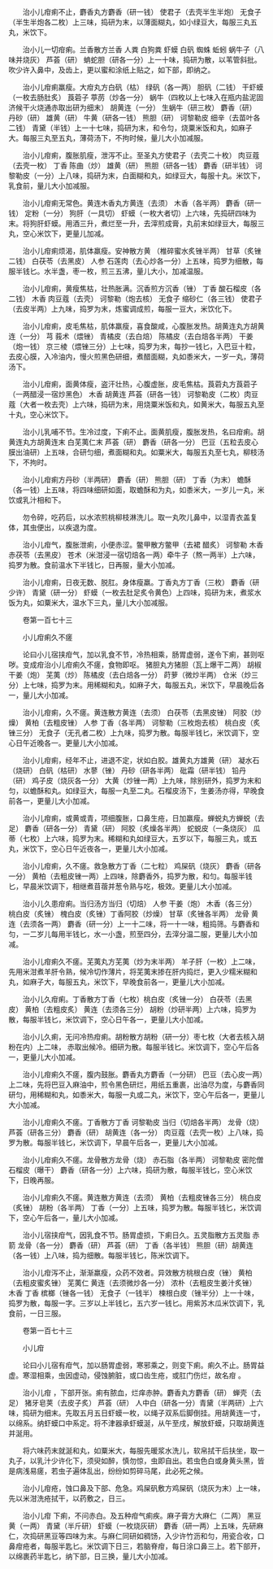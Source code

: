 <!-- { "loadSidebar": true } -->
　　治小儿疳痢不止，麝香丸方麝香（研一钱） 使君子（去壳半生半炮） 无食子（半生半炮各二枚）上三味，捣研为末，以薄面糊丸，如小绿豆大，每服三丸五丸，米饮下。

　　治小儿一切疳痢。兰香散方兰香 人粪 白狗粪 虾蟆 白矾 蜘蛛 蚯蚓 蜗牛子（八味并烧灰） 芦荟（研） 蚺蛇胆（研各一分）上一十味，捣研为散，以苇管斜批。吹少许入鼻中，及齿上，更以蜜和涂纸上贴之，如下部，即纳之。

　　治小儿疳痢羸瘦。大疳丸方白矾（枯） 绿矾（各一两） 胆矾（二钱） 干虾蟆（一枚去肠肚炙） 莨菪子 葶苈（炒各一分） 蜗牛（四枚以上七味入在瓶内盐泥固济候干火烧通赤取出研为细末） 胡黄连（一分） 生蜗牛（研三枚） 麝香（研） 丹砂（研） 雄黄（研） 牛黄（研各一钱） 熊胆（研） 诃黎勒皮 细辛（去苗叶各二钱） 青黛（半钱）上一十七味，捣研为末，和令匀，烧粟米饭和丸，如麻子大。每服三丸至五丸，薄荷汤下，不拘时候，量儿大小加减服。

　　治小儿疳痢，腹胀肌瘦，泄泻不止。至圣丸方使君子（去壳二十枚） 肉豆蔻（去壳一枚） 丁香 陈曲（炒） 雄黄（研） 熊胆（研各一钱） 麝香（研半钱） 诃黎勒皮（一分）上八味，捣研为末，白面糊和丸，如绿豆大，每服十丸。米饮下，乳食前，量儿大小加减服。

　　治小儿疳痢无常色。黄连木香丸方黄连（去须） 木香（各半两） 麝香（研一钱） 定粉（一分） 狗肝（一具切） 虾蟆（一枚大者切）上六味，先捣研四味为末。将狗肝虾蟆。用酒三升，煮烂至一升，去滓煎成膏，丸前末如绿豆大，每服三丸，空心米饮下，更量儿加减。

　　治小儿疳痢烦渴，肌体羸瘦。安神散方黄 （椎碎蜜水炙锉半两） 甘草（炙锉二钱） 白茯苓（去黑皮） 人参 石莲肉（去心炒各一分）上五味，捣罗为细散，每服半钱匕。水半盏，枣一枚，煎三五沸，量儿大小，加减温服。

　　治小儿疳痢，黄瘦焦枯，壮热胀满。沉香煎方沉香（锉） 丁香 酸石榴皮（各二钱） 木香 肉豆蔻（去壳） 诃黎勒（炮去核） 无食子 缩砂仁（各三钱） 使君子（去皮半两）上九味，捣罗为末，炼蜜调成煎，每服一豆大，米饮化下。

　　治小儿疳痢，皮毛焦枯，肌体羸瘦，喜食酸咸，心腹胀发热。胡黄连丸方胡黄连（一分） 芎 莪术（煨锉） 青橘皮（去白焙） 陈橘皮（去白焙各半两） 干姜（炮一钱） 京三棱（煨锉三分）上七味，捣罗为末，每抄一钱匕，入巴豆十粒，去皮心膜，入冷油内，慢火煎黑色研细，煮醋面糊，丸如黍米大，一岁一丸，薄荷汤下。

　　治小儿疳痢，面黄体瘦，盗汗壮热，心腹虚胀，皮毛焦枯。莨菪丸方莨菪子（一两醋浸一宿炒黑色） 木香 胡黄连 芦荟（研各一钱） 诃黎勒皮（二枚）肉豆蔻（大者一枚去壳）上六味，捣研为末，用烧粟米饭和丸，如黄米大，每服五丸至十丸，空心米饮下。

　　治小儿乳哺不节。生冷过度，下痢不止。面黄肌瘦，腹胀发热，名曰疳痢。胡黄连丸方胡黄连末 白芜荑仁末 芦荟（研） 麝香（研各一分） 巴豆（五粒去皮心膜出油研）上五味，合研匀细，煮面糊和丸。如粟米大，每服五丸至七丸，柳枝汤下，不拘时。

　　治小儿疳痢方丹砂（半两研） 麝香（研） 熊胆（研） 丁香（为末） 蟾酥（各一钱）上五味，将四味细研如面，取蟾酥和为丸，如黍米大，一岁儿一丸，米饮或乳汁相和下。

　　勿令碎，吃药后，以水浓煎桃柳枝淋洗儿。取一丸吹儿鼻中，以湿青衣盖复体，其虫便出，以疾退为度。

　　治小儿疳气，腹胀泄痢，小便赤涩。鳖甲散方鳖甲（去裙 醋炙） 诃黎勒 木香 赤茯苓（去黑皮） 苍术（米泔浸一宿切焙各一两）牵牛子（熬一两半）上六味，捣罗为散。食前温水下半钱匕，日再服，量大小加减。

　　治小儿疳痢，日夜无数、脱肛。身体瘦羸。丁香丸方丁香（三枚） 麝香（研少许） 青黛（研一分） 虾蟆（一枚去肚足炙令黄色）上四味，捣研为末，煮浆水饭为丸，如粟米大，温水下三丸，量儿大小加减服。

　　卷第一百七十三

　　小儿疳痢久不瘥

　　论曰小儿宿挟疳气，加以乳食不节，冷热相乘，肠胃虚弱，遂令下痢，甚则呕哕。变成疳治小儿疳痢久不瘥，食物即呕。 猪胆丸方猪胆（瓦上爆干二两） 胡椒 干姜（炮） 芜荑（炒） 陈橘皮（去白焙各一分） 莳萝（微炒半两） 仓米（炒三分）上七味，捣罗为末。用稀糊和丸，如麻子大，每服五丸，米饮下，早晨晚后各一，量儿大小加减。

　　治小儿疳痢，久不瘥。黄连散方黄连（去须） 白茯苓（去黑皮锉） 阿胶（炒燥） 黄柏（去粗皮锉） 人参 丁香（各半两） 诃黎勒（三枚炮去核） 桃白皮（炙锉三分） 无食子（无孔者二枚）上九味，捣罗为散。每服半钱匕，米饮调下，空心日午近晚各一。更量儿大小加减。

　　治小儿疳痢，经年不止，进退不定，状如白胶。雄黄丸方雄黄（研） 凝水石（烧研） 白矾（枯研） 水蓼（锉） 丹砂（研各半两） 砒霜（研半钱） 铅丹（研） 鸡子皮（烧灰各一分） 大黄（炒锉一两）上九味，除别研外，捣罗为末和匀，以蟾酥和丸。如绿豆大，每服一丸至二丸。石榴皮汤下，生姜汤亦得，早晚食前各一，更量儿大小加减。

　　治小儿疳痢，或黄或青，项细腹胀，口鼻生疮，日加羸瘦。蝉蜕丸方蝉蜕（去足） 麝香（研各一分） 青黛（研） 阿胶（炙燥各半两） 蛇蜕皮（一条烧灰） 瓜蒂（七枚）上六味，捣罗为末。稀糊和丸如绿豆大，五岁以下，每服三丸，或五丸，米饮下，空心日午近夜各一，更量儿大小加减。

　　治小儿疳痢，久不瘥。救急散方丁香（二七粒） 鸡屎矾（烧灰） 麝香（研各一分） 黄柏（去粗皮锉一两）上四味，除麝香外，捣罗为散，和匀。每服半钱匕，早晨米饮调下，相继煮苜蓿并葱令熟与吃，极效。更量儿大小加减。

　　治小儿久患疳痢。当归汤方当归（切焙） 人参 干姜（炮） 木香（各三分） 桃白皮（炙锉） 槐白皮（炙锉）丁香阿胶（炒燥） 甘草（炙锉各半两） 龙骨 黄连（去须各一两） 麝香（研一分）上一十二味，将一十一味，粗捣筛。与麝香和匀，一二岁儿每用半钱匕，水一小盏，煎至四分，去滓分温二服，更量儿大小加减。

　　治小儿疳痢久不瘥。芜荑丸方芜荑（炒为末半两） 羊子肝（一枚）上二味，先用米泔煮羊肝令熟，候冷切作薄片，将芜荑末掺在肝内捣烂，更入少糯米糊和丸，如麻子大，每服五丸，米饮下，早晚食前各一，更量儿大小加减。

　　治小儿久疳痢。丁香散方丁香（七枚）桃白皮（炙锉一分） 白茯苓（去黑皮） 黄柏（去粗皮炙） 黄连（去须各三分） 胡粉（炒研半两）上六味，捣罗为散，每服半钱匕，米饮调下，空心日午各一，更量儿大小加减。

　　治小儿久痢，无问冷热疳痢。胡粉散方胡粉（研一分）枣七枚（大者去核入胡粉在内）上二味， 赤取出候冷。细研为散。每服半钱匕。米饮调下，空心午后各一，更量儿大小加减。

　　治小儿疳痢久不瘥，腹内鼓胀。麝香丸方麝香（一分研） 巴豆（去心皮一两）上二味，先将巴豆入麻油中，煎令黑色研烂，用纸五重裹，出油尽为度，与麝香同研匀，用稀糊和丸，如黍米大，每服一丸或二丸，米饮下，空心午后各一，更量儿大小加减。

　　治小儿疳痢久不瘥。丁香散方丁香 诃黎勒皮 当归（切焙各半两） 龙骨（烧） 芦荟（研各三分） 麝香（研） 胡黄连（各一分） 肉豆蔻（去壳一枚）上八味，捣罗为散。每服半钱匕，米饮调下，早晨午后各一，更量儿大小加减。

　　治小儿疳痢久不瘥。龙骨散方龙骨（烧） 赤石脂（各半两） 诃黎勒皮 密陀僧 石榴皮（曝干） 麝香（研各一分）上六味，捣研为散，每服半钱匕，空心米饮下，日晚再服。

　　治小儿疳痢久不瘥。黄连散方黄连（去须） 黄柏（去粗皮锉各三分） 桃白皮（炙锉） 胡粉（各半两） 丁香（一分）上五味，捣罗为散。每服半钱匕，米饮调下，空心午后各一，量儿大小加减。

　　治小儿宿挟疳气，因乳食不节。肠胃虚损，下痢日久。五灵脂散方五灵脂 赤箭 龙骨（各一分） 麝香（研） 芦荟（研） 丁香（各半钱） 熊胆（研）胡黄连（各一钱）上八味，捣为细散。每服半钱匕，陈米饮调下。

　　治小儿疳泻不止，渐渐羸瘦，众药不效者。异效散方桃根白皮（锉） 黄柏（去粗皮蜜炙锉） 芜荑仁 黄连（去须微炒各一分） 浓朴（去粗皮生姜汁炙锉） 木香 丁香 槟榔（锉各一钱） 无食子（一钱半） 楝根白皮（锉半分）上一十味，捣罗为散，每服一字。三岁以上半钱匕，五六岁一钱匕。用紫苏木瓜米饮调下，乳食前，一日三服。

　　卷第一百七十三

　　小儿疳

　　论曰小儿宿有疳气，加以肠胃虚弱，寒邪乘之，则变下痢。痢久不止。肠胃益虚。寒湿相乘，虫因虚动，侵蚀腑脏，或口齿生疮，或肛门伤烂，故名疳 。

　　治小儿疳 ，下部开张。痢有脓血，烂痒赤肿。麝香丸方麝香（研） 蝉壳（去足） 猪牙皂荚（去皮子炙） 芦荟（研） 人中白（研各一分）青黛（半两研）上六味，捣研为细末。先取五月五日虾蟆一枚，以绳子双系后脚倒挂。用胡黄连一寸，以绵系。纳虾蟆口中系定。将不津器承虾蟆涎，从午至戌，解放虾蟆，只取胡黄连并涎用。

　　将六味药末就涎和丸，如粟米大，每服先暖浆水洗儿，软帛拭干后扶坐，取一丸子，以乳汁少许化下，须臾如醉，慎勿惊，虫即自出。若虫色白或身黄头黑，皆是病浅易瘥，若虫子遍体乱出，纷纷如剪碎马尾，此必死之候。

　　治小儿疳疮，蚀口鼻及下部、危急。鸡屎矾敷方鸡屎矾（烧灰为末）上一味，先以米泔洗疮拭干，以药敷之，日三。

　　治小儿疳 下痢，不问赤白。及五种疳气痢疾。麻子膏方大麻仁（二两） 黑豆黄（一两） 青黛（半斤研） 虾蟆（一枚烧灰研） 麝香（研一两）上五味，先研麻仁，次捣研黑豆等四味为末。与麻仁同研如稠饧，入少许竹沥和匀，用瓷合收，口鼻疳疮者，每服半匙匕。米饮调下日三，若脑脊疳，每日涂口鼻三上。若下部开，以绵裹药半匙匕，纳下部，日三换，量儿大小加减。

